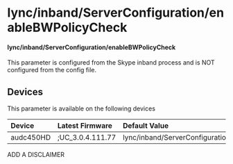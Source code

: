 ﻿---
description: lync/inband/ServerConfiguration/enableBWPolicyCheck
search:
    keywords: ['lync','inband','ServerConfiguration','enableBWPolicyCheck']
---

# lync/inband/ServerConfiguration/enableBWPolicyCheck

#### lync/inband/ServerConfiguration/enableBWPolicyCheck

This parameter is configured from the Skype inband process and is NOT configured from the config file.



## Devices
This parameter is available on the following devices

| Device | Latest Firmware | Default Value |
|:---|:---|:---|
| audc450HD | ;UC_3.0.4.111.77 | lync/inband/ServerConfiguration/enableBWPolicyCheck=1 

ADD A DISCLAIMER
